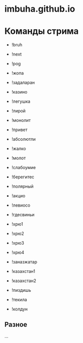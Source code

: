# imbuha.github.io


<h1>Команды стрима</h1>


* !bruh
* !next
* !pog
* !жопа
* !задаларан
* !казино
* !легушка
* !лирой
* !монолит
* !привет
* !абсолютли
* !жалко
* !молот
* !слабоумие

* !берегитес
* !полярный
* !акцио
* !левиосо
* !гдесвиньи
* !хрю1
* !хрю2
* !хрю3
* !хрю4
* !заназжатар

* !казахстан1
* !казахстан2
* !пиздишь
* !текила
* !колдун



<h2>Разное</h2>

...




